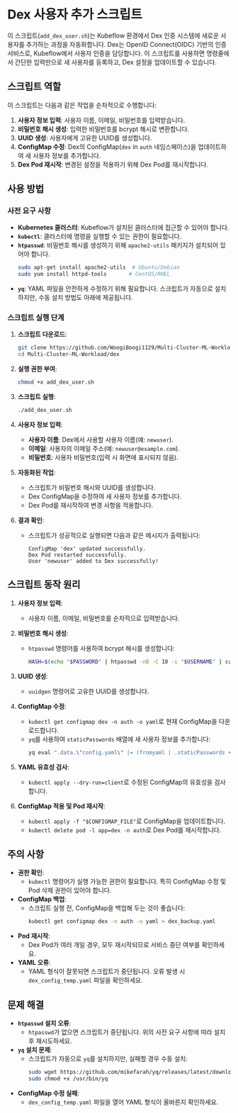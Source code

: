 
# Dex 사용자 추가 스크립트

이 스크립트(`add_dex_user.sh`)는 Kubeflow 환경에서 Dex 인증 시스템에 새로운 사용자를 추가하는 과정을 자동화합니다. Dex는 OpenID Connect(OIDC) 기반의 인증 서비스로, Kubeflow에서 사용자 인증을 담당합니다. 이 스크립트를 사용하면 명령줄에서 간단한 입력만으로 새 사용자를 등록하고, Dex 설정을 업데이트할 수 있습니다.

## 스크립트 역할

이 스크립트는 다음과 같은 작업을 순차적으로 수행합니다:

1. **사용자 정보 입력**: 사용자 이름, 이메일, 비밀번호를 입력받습니다.
2. **비밀번호 해시 생성**: 입력한 비밀번호를 bcrypt 해시로 변환합니다.
3. **UUID 생성**: 사용자에게 고유한 UUID를 생성합니다.
4. **ConfigMap 수정**: Dex의 ConfigMap(`dex` in `auth` 네임스페이스)을 업데이트하여 새 사용자 정보를 추가합니다.
5. **Dex Pod 재시작**: 변경된 설정을 적용하기 위해 Dex Pod를 재시작합니다.

## 사용 방법

### 사전 요구 사항

- **Kubernetes 클러스터**: Kubeflow가 설치된 클러스터에 접근할 수 있어야 합니다.
- **`kubectl`**: 클러스터에 명령을 실행할 수 있는 권한이 필요합니다.
- **`htpasswd`**: 비밀번호 해시를 생성하기 위해 `apache2-utils` 패키지가 설치되어 있어야 합니다.
  ```bash
  sudo apt-get install apache2-utils  # Ubuntu/Debian
  sudo yum install httpd-tools       # CentOS/RHEL
  ```
- **`yq`**: YAML 파일을 안전하게 수정하기 위해 필요합니다. 스크립트가 자동으로 설치하지만, 수동 설치 방법도 아래에 제공됩니다.

### 스크립트 실행 단계

1. **스크립트 다운로드**:
   ```bash
   git clone https://github.com/WoogiBoogi1129/Multi-Cluster-ML-Workload.git
   cd Multi-Cluster-ML-Workload/dex
   ```

2. **실행 권한 부여**:
   ```bash
   chmod +x add_dex_user.sh
   ```

3. **스크립트 실행**:
   ```bash
   ./add_dex_user.sh
   ```

4. **사용자 정보 입력**:
   - **사용자 이름**: Dex에서 사용할 사용자 이름(예: `newuser`).
   - **이메일**: 사용자의 이메일 주소(예: `newuser@example.com`).
   - **비밀번호**: 사용자 비밀번호(입력 시 화면에 표시되지 않음).

5. **자동화된 작업**:
   - 스크립트가 비밀번호 해시와 UUID를 생성합니다.
   - Dex ConfigMap을 수정하여 새 사용자 정보를 추가합니다.
   - Dex Pod를 재시작하여 변경 사항을 적용합니다.

6. **결과 확인**:
   - 스크립트가 성공적으로 실행되면 다음과 같은 메시지가 출력됩니다:
     ```
     ConfigMap 'dex' updated successfully.
     Dex Pod restarted successfully.
     User 'newuser' added to Dex successfully!
     ```

## 스크립트 동작 원리

1. **사용자 정보 입력**:
   - 사용자 이름, 이메일, 비밀번호를 순차적으로 입력받습니다.

2. **비밀번호 해시 생성**:
   - `htpasswd` 명령어를 사용하여 bcrypt 해시를 생성합니다:
     ```bash
     HASH=$(echo "$PASSWORD" | htpasswd -nB -C 10 -i "$USERNAME" | cut -d: -f2)
     ```

3. **UUID 생성**:
   - `uuidgen` 명령어로 고유한 UUID를 생성합니다.

4. **ConfigMap 수정**:
   - `kubectl get configmap dex -n auth -o yaml`로 현재 ConfigMap을 다운로드합니다.
   - `yq`를 사용하여 `staticPasswords` 배열에 새 사용자 정보를 추가합니다:
     ```bash
     yq eval ".data.\"config.yaml\" |= (fromyaml | .staticPasswords += [{\"email\": \"$EMAIL\", \"hash\": \"$HASH\", \"username\": \"$USERNAME\", \"userID\": \"$UUID\"}] | toyaml)" -i "$CONFIGMAP_FILE"
     ```

5. **YAML 유효성 검사**:
   - `kubectl apply --dry-run=client`로 수정된 ConfigMap의 유효성을 검사합니다.

6. **ConfigMap 적용 및 Pod 재시작**:
   - `kubectl apply -f "$CONFIGMAP_FILE"`로 ConfigMap을 업데이트합니다.
   - `kubectl delete pod -l app=dex -n auth`로 Dex Pod를 재시작합니다.

## 주의 사항

- **권한 확인**:
  - `kubectl` 명령어가 실행 가능한 권한이 필요합니다. 특히 ConfigMap 수정 및 Pod 삭제 권한이 있어야 합니다.
- **ConfigMap 백업**:
  - 스크립트 실행 전, ConfigMap을 백업해 두는 것이 좋습니다:
    ```bash
    kubectl get configmap dex -n auth -o yaml > dex_backup.yaml
    ```
- **Pod 재시작**:
  - Dex Pod가 여러 개일 경우, 모두 재시작되므로 서비스 중단 여부를 확인하세요.
- **YAML 오류**:
  - YAML 형식이 잘못되면 스크립트가 중단됩니다. 오류 발생 시 `dex_config_temp.yaml` 파일을 확인하세요.

## 문제 해결

- **`htpasswd` 설치 오류**:
  - `htpasswd`가 없으면 스크립트가 중단됩니다. 위의 사전 요구 사항에 따라 설치 후 재시도하세요.
- **`yq` 설치 문제**:
  - 스크립트가 자동으로 `yq`를 설치하지만, 실패할 경우 수동 설치:
    ```bash
    sudo wget https://github.com/mikefarah/yq/releases/latest/download/yq_linux_amd64 -O /usr/bin/yq
    sudo chmod +x /usr/bin/yq
    ```
- **ConfigMap 수정 실패**:
  - `dex_config_temp.yaml` 파일을 열어 YAML 형식이 올바른지 확인하세요.
